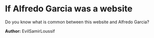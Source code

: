 # If Alfredo Garcia was a website

Do you know what is common between this website and Alfredo Garcia? 

**Author:** EvilSamirLoussif

